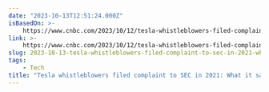 ```yaml
---
date: "2023-10-13T12:51:24.000Z"
isBasedOn: >-
    https://www.cnbc.com/2023/10/12/tesla-whistleblowers-filed-complaint-to-sec-in-2021-what-it-said.html
link: >-
    https://www.cnbc.com/2023/10/12/tesla-whistleblowers-filed-complaint-to-sec-in-2021-what-it-said.html
slug: 2023-10-13-tesla-whistleblowers-filed-complaint-to-sec-in-2021-what-it-said
tags:
    - Tech
title: "Tesla whistleblowers filed complaint to SEC in 2021: What it said"
---
```

